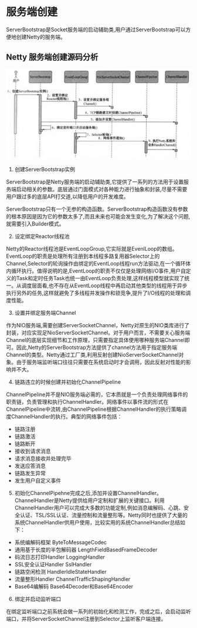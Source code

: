 # 服务端创建

ServerBootstrap是Socket服务端的启动辅助类,用户通过ServerBootstrap可以方便地创建Netty的服务端。

## Netty 服务端创建源码分析

![](assets/13-服务端创建-4fcc9.png)

1. 创建ServerBootstrap实例

ServerBootstrap是Netty服务端的启动辅助类,它提供了一系列的方法用于设置服务端启动相关的参数。底层通过门面模式对各种能力进行抽象和封装,尽量不需要用户跟过多的底层API打交道,以降低用户的开发难度。

ServerBootstrap只有一个无参的构造函数。ServerBootstrap构造函数没有参数的根本原因是因为它的参数太多了,而且未来也可能会发生变化,为了解决这个问题,就需要引入Builder模式。

2. 设定绑定Reactor线程池

Netty的Reactor线程池是EventLoopGroup,它实际就是EvenlLoop的数组。EventLoop的职责是处理所有注册到本线程多路复用器Selector上的Channel,Selector的轮询操作由绑定的EventLoop线程run方法驱动,在一个循环体内循环执行。值得说明的是,EventLoop的职责不仅仅是处理网络I/O事件,用户自定义的Task和定时任务Task也统一由EventLoop负责处理,这样线程模型就实现了统一。从调度层面看,也不存在从EventLoop线程中再启动其他类型的线程用于异步执行另外的任务,这样就避免了多线程并发操作和锁竞争,提升了I/O线程的处理和调度性能。

3. 设置并绑定服务端Channel

作为NIO服务端,需要创建ServerSocketChannel，Netty对原生的NIO类库进行了封装，对应实现足NioServerSocketChannel。对于用户而言，不需要关心服务端Channel的底层实现细节和工作原理，只需要指定具体使用哪种服务端Channel即可。因此,Netty的ServerBootstrap方法提供了channel方法用于指定服务端Channel的类型。Netty通过工厂类,利用反射创建NioServerSocketChannel对象。由于服务端监听端口往往只需要在系统启动时才会调用，因此反射对性能的影响并不大。

4. 链路违立的时候创建并初始化ChannelPipeline

ChannelPipeline并不是NIO服务端必需的，它本质就是一个负责处理网络事件的职责链，负责管理和执行ChannelHandler。网络事件以事件流的形式在ChannelPipeline中流转,由ChannelPipeline根据ChannelHandler的执行策略调度ChannelHandler的执行。典型的网络事件包括：

- 链路注册
- 链路激活
- 链路断开
- 接收到请求消息
- 请求消息接收并处理完毕
- 发送应答消息
- 链路发生异常
- 发生用户自定义事件

5. 初始化ChannelPipehne完成之后,添加并设置ChannelHandler。ChannelHandler是Netty提供给用户定制和扩展的关键接口。利用ChannelHandler用户可以完成大多数的功能定制,例如消息编解码、心跳、安全认证、TSL/SSL认证、流量控制和流量整形等。Netty同时也提供了大量的系统ChannelHandler供用户使用，比较实用的系统ChannelHandler总结如下：

- 系统编解码框架 ByteToMessageCodec
- 通用基于长度的半包解码器 LengthFieldBasedFrameDecoder
- 码流日志打印Handler LoggingHandler
- SSL安全认证Handler SslHandler
- 链路空闲检测 HandlerIdleStateHandler
- 流量整形Handler ChannelTrafficShapingHandler
- Base64编解码 Base64Decoder和Base64Encoder

6. 绑定并启动监听端口

在绑定监听端口之前系统会做一系列的初始化和检测工作，完成之后，会启动监听端口，并将ServerSocketChannel注册到Selector上监听客户端连接。
